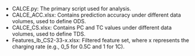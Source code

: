 - CALCE.py: The primary script used for analysis.
- CALCE_ACC.xlsx: Contains prediction accuracy under different data volumes, used to define ODS.
- CALCE_CS.xlsx: Contains PC and TC values under different data volumes, used to define TDS.
- Features_lb_CS2-33-x.xlsx: Filtered feature set, where x represents the charging rate (e.g., 0_5 for 0.5C and 1 for 1C).
